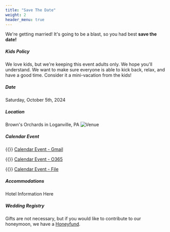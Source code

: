 ```yaml
---
title: "Save The Date"
weight: 2
header_menu: true
---
```


We're getting married! It's going to be a blast, so you had best **save the date!**

##### Kids Policy
We love kids, but we're keeping this event adults only. We hope you'll understand. We want to make sure everyone is able to kick back, relax, and have a good time. Consider it a mini-vacation from the kids!

##### Date
Saturday, October 5th, 2024

##### Location
Brown's Orchards in Loganville, PA
![Venue](images/venue.jpeg)


##### Calendar Event

{{<icon class="fa fa-calendar">}}&nbsp;[Calendar Event - Gmail](https://calendar.google.com/calendar/render?action=TEMPLATE&dates=20241005%2F20241006&details=Jamie%20%26%20Zach%20are%20tying%20the%20knot%20on%20October%205th%2C%202024%20in%20Loganville%2C%20PA.&location=Loganville%2C%20PA&text=Jamie%20%26%20Zach%27s%20Wedding)

{{<icon class="fa fa-calendar">}}&nbsp;[Calendar Event - O365](https://outlook.office.com/calendar/0/action/compose?allday=true&body=Jamie%20%26%20Zach%20are%20tying%20the%20knot%20on%20October%205th%2C%202024%20in%20Loganville%2C%20PA.&enddt=2024-10-06T18%3A45%3A00&location=Loganville%2C%20PA&path=%2Fcalendar%2Faction%2Fcompose&rru=addevent&startdt=2024-10-05T18%3A45%3A00&subject=Jamie%20%26%20Zach%27s%20Wedding)

{{<icon class="fa fa-calendar">}}&nbsp;[Calendar Event - File](calendar/jamie_zach_wedding_event.ics)

##### Accommodations
Hotel Information Here

##### Wedding Registry
Gifts are not necessary, but if you would like to contribute to our honeymoon, we have a [Honeyfund](https://www.honeyfund.com/wedding/jamieandzach).
